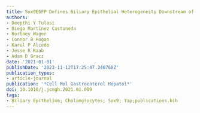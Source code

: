 ```yaml
---
title: Sox9EGFP Defines Biliary Epithelial Heterogeneity Downstream of Yap Activity
authors:
- Deepthi Y Tulasi
- Diego Martinez Castaneda
- Kortney Wager
- Connor B Hogan
- Karel P Alcedo
- Jesse R Raab
- Adam D Gracz
date: '2021-01-01'
publishDate: '2023-11-12T17:25:47.340768Z'
publication_types:
- article-journal
publication: '*Cell Mol Gastroenterol Hepatol*'
doi: 10.1016/j.jcmgh.2021.01.009
tags:
- Biliary Epithelium; Cholangiocytes; Sox9; Yap;publications.bib
---
```

